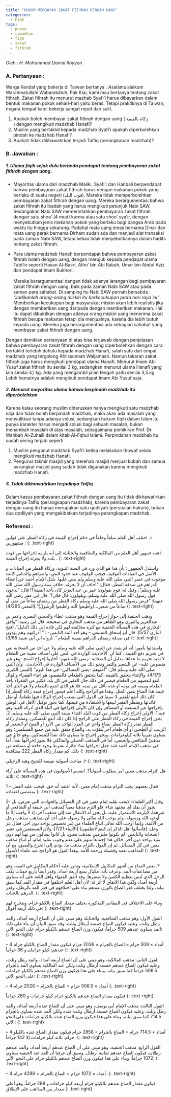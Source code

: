 ```yaml
---
title: "HUKUM MEMBAYAR ZAKAT FITHRAH DENGAN UANG"
categories:
  - Fiqh
tags:
  - puasa
  - ramadhan
  - fiqh
  - zakat
  - fithrah
---
```


_Oleh : H. Mohammad Danial Royyan_

### A. Pertanyaan :

Warga Kendal yang bekerja di Taiwan bertanya : Asalàmu’alaikum Warahmatullàhi Wabarakàtuh, Pak Kiai, kami mau bertanya tentang zakat fithrah. Zakat fithrah itu menurut mazhab Syafi’i harus dibayarkan dalam bentuk makanan pokok sehari-hari yaitu beras. Tetapi praktiknya di Taiwan, negara tempat kami bekerja sangat repot dan sulit.

1. Apakah boleh membayar zakat fithrah dengan uang ( زكاة بالقيمة ) dengan mengikuti madzhab Hanafi?
2. Muslim yang bertaklid kepada madzhab Syafi’i apakah diperbolehkan pindah ke madzhab Hanafi?
3. Apakah tidak dikhawatirkan terjadi Talfiq (perangkapan madzhab)?

### B. Jawaban :

##### 1. Ulama fiqih sejak dulu berbeda pendapat tentang pembayaran zakat fithrah dengan uang.

- Mayoritas ulama dari madzhab Maliki, Syafi’i dan Hanbali berpendapat bahwa pembayaran zakat fithrah harus dengan makanan pokok yang berlaku di suatu negeri (قوت البلد). Mereka tidak memperbolehkan pembayaran zakat fithrah dengan uang. Mereka berargumentasi bahwa zakat fithrah itu ibadah yang harus mengikuti petunjuk Nabi SAW. Sedangakan Nabi SAW memerintahkan pembayaran zakat fithrah dengan satu shoo’ (4 mud) kurma atau satu shoo’ sya’ir, dengan menyebutkan jenis makanan pokok yang berlaku bagi bangsa Arab pada waktu itu hingga sekarang. Padahal mata uang emas bernama Dinar dan mata uang perak bernama Dirham sudah ada dan menjadi alat transaksi pada zaman Nabi SAW, tetapi beliau tidak menyebutkannya dalam hadits tentang zakat fithrah.

- Para ulama madzhab Hanafi berpendapat bahwa pembayaran zakat fithrah boleh dengan uang, dengan merujuk kepada pendapat ulama Tabi’in seperti Hasan Al-Basri, Atho’ bin Abi Rabah, Umar bin Abdul Aziz dan pendapat Imam Bukhori.<br><br>Mereka berargumentasi dengan tidak adanya larangan bagi pembayaran zakat fithrah dengan uang, baik pada zaman Nabi SAW atau pada zaman para sahabat. Di samping itu Nabi SAW pernah bersabda : _“Jadikanlah orang-orang miskin itu berkecukupan pada hari raya ini”_. Memberikan kecukupan bagi masyarakat miskin akan lebih realistis jika dengan memberikan uang daripada dengan memberikan makanan. Hal itu dapat dibuktikan dengan adanya orang miskin yang menerima zakat fithrah berupa makanan tetapi dia menjualnya, karena dia lebih butuh kepada uang. Mereka juga berargumentasi ada sebagian sahabat yang membayar zakat fithrah dengan uang.

Dengan demikian pertanyaan di atas bisa terjawab dengan penjelasan bahwa pembayaran zakat fithrah dengan uang diperbolehkan dengan cara bertaklid terlebih dahulu kepada madzhab Hanafi, salah satu dari empat madzhab yang tergolong Ahlissunnah Waljamaah. Namun takaran zakat fithrah juga harus mengikuti pendapat ulama Hanafi. Menurut Imam Abi Yusuf zakat fithrah itu senilai 3 kg, sedangkan menurut ulama Hanafi yang lain senilai 4,1 kg. Ada yang mengambil jalan tengah yaitu senilai 3,5 kg. Lebih hematnya adalah mengikuti pendapat Imam Abi Yusuf saja.

##### 2. Menurut mayoritas ulama bahwa berpindah madzhab itu diperbolehkan

Karena kalau seorang muslim diharuskan hanya mengikuti satu madzhab saja dan tidak boleh berpindah madzhab, maka akan ada masalah yang menyulitkan tanpa adanya solusi, sedangkan hukum fiqih dalam Islam itu punya karakter harus menjadi solusi bagi sebuah masalah, bukan menambah masalah di atas masalah, sebagaimana pemikiran Prof. Dr. Wahbah Al-Zuhaili dalam kitab Al-Fqhul Islami. Perpindahan madzhab itu sudah sering terjadi seperti

1. Muslim penganut madzhab Syafi’i ketika melakukan thowaf selalu mengikuti madzhab Hanafi.
2. Pengurus takmir masjid yang merehab masjid menjual kubah dan semua perangkat masjid yang sudah tidak digunakan karena mengikuti madzhab Hanafi.

##### 3. Tidak dikhawatirkan terjadinya Talfiq

Dalam kasus pembayaran zakat fithrah dengan uang itu tidak dikhawatirkan terjadinya Talfiq (perangkapan madzhab), karena pembayaran zakat dengan uang itu hanya merupakan satu qodliyah (persoalan hukum), bukan dua qodliyah yang mengakibatkan terjadinya perangkapan madzhab.

### Referensi :

١. اختلف أهل العلم سلفاً وخلفاً في حكم إخراج القيمة في زكاة الفطر على قولين مشهورين :
{: .text-right}

ذهب جمهور أهل العلم من المالكية والشافعية والحنابلة إلى أنه يلزمه إخراجها من قوت بلده ولا يجزئه إخراج القيمة .
{: .text-right}

واستدل الجمهور : بأن هذا هو الذي ورد في السنة النبوية، وزكاة الفطر من العبادات و الأصل في العبادات التوقيف فيجب الوقوف عند حدود النص، والدراهم والدنانير كانت موجودة في عصر النبي صلى الله عليه وسلم ولم ينص عليها. سُئل الإمام أحمد عن إعطاء الدراهم في صدقة الفطر، فقال: “أخاف أن لا يجزئه، خلاف سنة رسول الله صلى الله عليه وسلم”، وقيل له: قوم يقولون: عمر بن عبد العزيز كان يأخذ القيمة؟! قال: “يدعون قول رسول الله صلى الله عليه وسلم، ويقولون: قال فلان!”. قال ابن عمر رضي الله عنهما: “فرض رسول الله صلى الله عليه وسلم زكاة الفطر من رمضان صاعاً من تمر، أو صاعاً من شعير،..{وأطِيعوا الله وأطيعوا الرسُولَ}“.(المغني 4/295)
{: .text-right}

وذهب الحنفية إلى جواز إخراج القيمة وهو مذهب عطاء والحسن البصري وعمر بن عبدالعزيز والثوري وهو الظاهر من مذهب البخاري في صحيحه، قال ابن رشيد: “وافق البخاري في هذه المسألة الحنفية مع كثرة مخالفته لهم لكن قاده إلى ذلك الدليل”. (فتح الباري 5/57). قال أبو إسحاق السبيعي – وهو أحد أئمة التابعين- : ” أدركتهم وهم يؤدون في صدقة رمضان الدراهم بقيمة الطعام “. (رواه ابن أبي شيبة 3/65)
{: .text-right}

واستدلوا بأمور: أنه لم يثبت عن النبي صلى الله عليه وسلم ولا عن أحد من الصحابة نص في تحريم دفع القيمة . كما أن  الأحاديث الواردة في النص على أصناف معينة من الطعام لا تفيد تحريم ما عداها، بدليل أن الصحابة -رضي الله عنهم- أجازوا إخراج القمح -وهو غير منصوص عليه- عن الشعير والتمر ونحو ذلك من الأصناف الواردة في الأحاديث.  وأن النبي صلى الله عليه وسلم قال: “أغنوهم -يعني المساكين- في هذا اليوم” (السنن الكبرى 4/175)، والإغناء يتحقق بالقيمة، كما يتحقق بالطعام، فالمقصود هو إغناء الفقراء والمال أنفع لبعضهم من الطعام فيعتبر في ذلك حال الفقير في كل بلد. فكثير من الفقراء يأخذ الطعام ويبيعه في يومه أو غده بأقل من ثمنه، فلا هو الذي انتفع بالطعام ولا هو الذي أخذ قيمة هذا الصاع بثمن المثل. وهذا هو الراجح والله أعلم فيجوز إخراج قيمة زكاة الفطر إذا كان ذلك أنفع للفقير لا سيما في الدول التي يصعب إخراج الزكاة فيها طعاماً، أو تقل فائدتها ويضطر الفقير لبيعها والاستفادة من قيمتها، كما يجوز توكيل الأهل في الوطن بإخراجها عن المبتعث أو المسافر وإن كان الأولى إخراجها في البلد الذي أدركه العيد وهو فيه.1. الأولى إخراج زكاة الفطر من قوت البلد اقتداء بسنة النبي صلى الله عليه وسلم. 2.  يجوز إخراج القيمة في زكاة الفطر على الراجح إذا كان ذلك أنفع للمسكين. ومقدار زكاة الفطر تقدر زكاة الفطر بصاعٍ واحدٍ عن الفرد الواحد من الأرز أو القمح أو الشعير أو الزبيب أو الطحين أو أي طعام آخر يتقوّت به، والصاع متفق عليه من جميع المسلمين؛ وهو يساوي تقريباً ثلاثة كيلوغرامات، ويجوز إخراج ما يساوي ذلك نقداً للمساكين، وهو جائزٌ في مذهبيْ الشافعي والحنفي، أما في المذهب الحنبلي والمالكي فلا يجوز إخراجُها نقداً، أما في مذهب الإمام أحمد فقد جعل إخراجَها نقدًا جائزاً، بشرط وجود حاجة أو مصلحة من ذلك. كم مقدار زكاة الفطر 222 مشاهدة
{: .text-right}

٢. مباحث أصولية نفيسة للشيخ وهبة الزحيلي
{: .text-right}

هل التزام مذهب معين أمر مطلوب أصولياً؟. انقسم الأصوليون في هذه المسألة على آراء ثلاثة:
{: .text-right}

1 – فقال بعضهم: يجب التزام مذهب إمام معين، لأنه اعتقد أنه حق، فيجب عليه العمل بمقتضى اعتقاده
{: .text-right}

2- وقال أكثر العلماء: لايجب تقليد إمام معين في كل المسائل والحوادث التي تعرض، بل يجوز أن يقلد أي مجتهد شاء، فلو التزم مذهباً معيناً كمذهب أبي حنيفة أو الشافعي أو غيرهما، لايلزمه الاستمرار عليه، بل يجوز له الانتقال منه إلى مذهب آخر، إذ لا واجب إلا ما أوجبه الله ورسوله، ولم يوجب الله تعالى ولا رسوله على أحد أن يتمذهب بمذهب رجل من الأئمة، وإنما أوجب الله تعالى اتباع العلماء من غير تخصيص بواحد دون آخر، فقال عز وجل: {فاسألوا أهل الذكر إن كنتم لاتعلمون} [الأنبياء:7/21]، ولأن المستفتين في عصر الصحابة والتابعين، لم يكونوا ملتزمين بمذهب معين، بل كانوا يسألون من تهيأ لهم دون تقيد بواحد دون آخر، فكان هذا إجماعاً منهم على عدم وجوب تقليد إمام، أو اتباع مذهب معين في كل المسائل. ثم إن القول بالتزام مذهب ما، يؤدي إلى الحرج والضيق، مع أن المذاهب نعمة وفضيلة ورحمة للأمة. وهذا القول هو الراجح عند علماء الأصول
{: .text-right}

٣. يعتبر الصاع من أشهر المكاييل الإسلامية، وتدور عليه أحكام المكاييل في الفقه، وهو من مضاعفات المد، وعرف بأنه: مكيال يسع أربعة أمداد. وقدر أيضاً بأربع حفنات بكف الرجل الذي ليس بعظيم الكفين ولا صغيرها. وقد اتفق الفقهاء وأهل اللغة على أنه يساوي أربعة أمداد ولكن هذا الاتفاق لا أثر له؛ لأن أهل العلم اختلفوا في مقدار المد كما سبق بيانه، ولذا يختلف قدر الصاع بالوزن عندهم بناء على اختلافهم في قدر المد بالرطل، وقدر الدرهم بالحبات.
{: .text-right}

وبناء على الاختلاف في المقادير المذكورة يختلف مقدار الصاع بالكيلو غرام، ويتخرج لهم في ذلك أربعة أقوال:
{: .text-right}

القول الأول: وهو مذهب الشافعية، والحنابلة وهو مبني على أن الصاع أربعة أمداد، والمد رطل وثلث، وعليه فيكون الصاع خمسة أرطال وثلث، وقد سبق البيان أن بناء على ذلك المد يساوي عندهم 509 جراماً، فيكون وزن الصاع عندهم بالكيلو جرام على النحو الآتي:
{: .text-right}

– 4 أمداد × 509 جرام = الصاع بالجرام = 2036 جرام فيكون مقدار الصاع بالكيلو جرام عندهم: كيلو جرامان و 36 جراماً
{: .text-right}

القول الثاني: مذهب المالكية، وهو مبني على أن الصاع أربعة أمداد، والمد رطل وثلث، وعليه فيكون الصاع عندهم خمسة أرطال وثلث ولكن عند المالكية يساوي المد بالجرام 506.5 جراماً كما سبق بيانه، وبناء على هذا فيكون وزن الصاع عندهم بالكيلو جرامات على النحو الآتي:
{: .text-right}

– 4 أمداد × 506.5 جرام = الصاع بالجرام = 2026 جرام
{: .text-right}

فيكون مقدار الصاع عندهم بالكيلو جرام كيلو جرامات و 260 جراماً
{: .text-right}

القول الثالث: مذهب الإمام أبي يوسف، وهو مبني على أن الصاع عنده أربعة أمداد، والمد رطل وثلث، وعليه فيكون الصاع خمسة أرطال وثلث عنده ولكن المد عنده يساوي بالجرام 714.5 كما سبق بيانه، وبناء على هذا فيكون وزن الصاع عنده بالكيلو جرامات على النحو الآتي:
{: .text-right}

– 4 أمداد × 714.5 جرام = الصاع بالجرام = 2858 جرام فيكون مقدار الصاع عنده بالكيلو جرام: ثلاثة كيلو جرامات إلا 142 جراماً.
{: .text-right}

القول الرابع: مذهب الحنفية، وهو مبني على أن الصاع عندهم أربعة أمداد، والمد عندهم رطلان، فيكون الصاع عندهم ثمانية أرطال، وسبق أن عرفنا أن المد عند الحنفية يساوي 1072 جراماً، وبناء على هذا فيكون وزن الصاع عندهم بالكيلو جرام على النحو الآتي:
{: .text-right}

– 4 أمداد × 1072 جرام = الصاع بالجرام = 4288 جرام.
{: .text-right}

فيكون مقدار الصاع عندهم بالكيلو جرام أربعة كيلو جرامات و 288 جراماً، وهو أعلى مقدار بين المذاهب على الإطلاق
{: .text-right}

